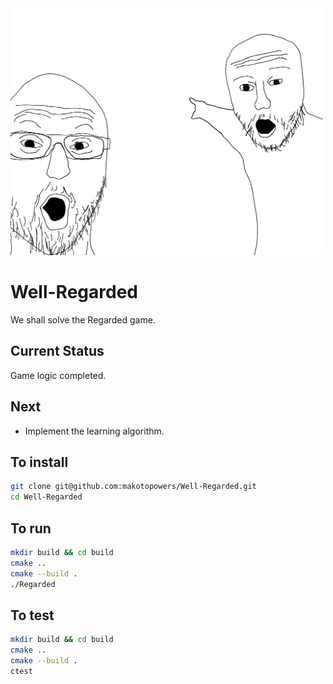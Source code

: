 <img src="./icons/jokers.jpg" alt="" width="500" />


# Well-Regarded

We shall solve the Regarded game. 

## Current Status
Game logic completed. 

## Next 
- Implement the learning algorithm.


## To install

```bash
git clone git@github.com:makotopowers/Well-Regarded.git
cd Well-Regarded
```



## To run 

```bash
mkdir build && cd build
cmake ..
cmake --build .
./Regarded
```

## To test

```bash
mkdir build && cd build
cmake ..
cmake --build .
ctest
```


